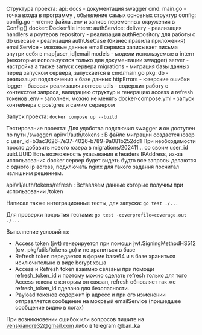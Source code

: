Структура проекта:
    api:
        docs - документация swagger
    cmd:
        main.go - точка входа в программу , обьявление самых основных структур
    config:
        config.go - чтение файла .env и запись переменных окружения в Config{}
    docker:
        Dockerfile
    intern:
        authService:
            delivery - реализация handlers и роутеров
            repository - реализация authRepository для работы с db
            usecase - реализация authUseCase (бизнес правила приложения)
        emailService - моковые данные email сервиса записывает письма внутри себя в map[user_id]email 
        models - модели используемые в intern (некоторые используются только для документации swagger)
        server - настройка а также запуск сервера
    migrations - миграция базы данных перед запуском сервера, запускается в cmd/main.go
    pkg:
        db - реализация подключения к базе данных
        httpErrors - юзерские ошибки 
        logger - базовая реализация логгера 
        utils - содержит работу с контекстом запроса, валидацию структур и генерацию access и refresh токенов
    .env - заполнен, можно не менять
    docker-compose.yml - запуск контейнера с postgres и самим сервером
    
Запуск проекта:
`docker compose up --build`

Тестирование проекта:
Для удобства подключил swagger и он доступен по пути /swagger/
api/v1/auth/tokens :
    В файле миграции создается юзер с user_id=b3ac3626-7e37-4026-b789-9a081b252dd1
    При необходимости просто добавить нового юзера в migrations/202411... со своим user_id uuid.UUID
    Есть возможность указывания в headers IPAddress, из-за использования docker сервер будет видеть будто все запросы делаются с одного ip adress, подключать nginx для такого задания посчитал излишним решением.

api/v1/auth/tokens/refresh :
    Вставляем данные которые получим при использовании /token

Написал также интеграционные тесты, для запуска:
`go test ./...`

Для проверки покрытия тестами:
`go test -coverprofile=coverage.out ./...`

Выполнение условий тз:
 - Access token (jwt) генерируется при помощи jwt.SigningMethodHS512 (см. pkg/utils/tokens.go) и не храниться в базе
 - Refresh token передается в форме base64 и в базе храниться исключительно в виде bcrypt хэша
 - Access и Refresh token взаимно связаны при помощи refresh_token_id и поэтому можно сделать refresh только для того Access токена с которым он связан, refresh обновляет так же refresh_token_id сделано для безопасности. 
 - Payload токенов содержит ip адресс и при его изменении отправляется сообщение на моковый emailService (пришедшее сообщение видно в логах)

При возникновении ошибок или вопросов пишите на venskiandre32@gmail.com либо в telegram @ban_ka

